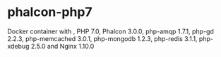 # phalcon-php7
Docker container with , PHP 7.0, Phalcon 3.0.0, php-amqp 1.7.1, php-gd 2.2.3, php-memcached 3.0.1, php-mongodb 1.2.3, php-redis 3.1.1, php-xdebug 2.5.0 and Nginx 1.10.0
